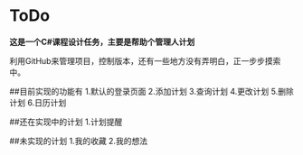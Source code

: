 # ToDo

**这是一个C#课程设计任务，主要是帮助个管理人计划**

利用GitHub来管理项目，控制版本，还有一些地方没有弄明白，正一步步摸索中。

##目前实现的功能有
1.默认的登录页面
2.添加计划
3.查询计划
4.更改计划
5.删除计划
6.日历计划

##还在实现中的计划
1.计划提醒


##未实现的计划
1.我的收藏
2.我的想法

